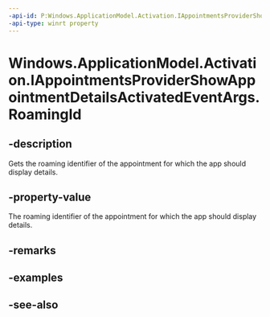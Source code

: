 ```yaml
---
-api-id: P:Windows.ApplicationModel.Activation.IAppointmentsProviderShowAppointmentDetailsActivatedEventArgs.RoamingId
-api-type: winrt property
---
```


<!-- Property syntax
public string RoamingId { get; }
-->

# Windows.ApplicationModel.Activation.IAppointmentsProviderShowAppointmentDetailsActivatedEventArgs.RoamingId

## -description
Gets the roaming identifier of the appointment for which the app should display details.

## -property-value
The roaming identifier of the appointment for which the app should display details.

## -remarks

## -examples

## -see-also
